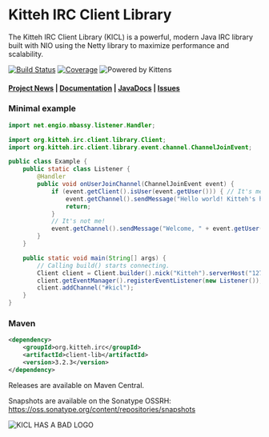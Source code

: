 # Kitteh IRC Client Library

The Kitteh IRC Client Library (KICL) is a powerful, modern Java IRC library built with NIO
using the Netty library to maximize performance and scalability.

[![Build Status](https://travis-ci.org/KittehOrg/KittehIRCClientLib.svg?branch=master)](https://travis-ci.org/KittehOrg/KittehIRCClientLib)
[![Coverage](https://img.shields.io/codecov/c/github/KittehOrg/KittehIRCClientLib/master.svg)](https://codecov.io/github/KittehOrg/KittehIRCClientLib)
![Powered by Kittens](https://img.shields.io/badge/powered%20by-kittens-blue.svg)

#### [Project News](http://kitteh.org/) | [Documentation](http://kicl.kitteh.org/) |  [JavaDocs](http://kittehorg.github.io/KittehIRCClientLib/) | [Issues](https://github.com/KittehOrg/KittehIRCClientLib/issues)

### Minimal example

```java
import net.engio.mbassy.listener.Handler;

import org.kitteh.irc.client.library.Client;
import org.kitteh.irc.client.library.event.channel.ChannelJoinEvent;

public class Example {
    public static class Listener {
        @Handler
        public void onUserJoinChannel(ChannelJoinEvent event) {
            if (event.getClient().isUser(event.getUser())) { // It's me!
                event.getChannel().sendMessage("Hello world! Kitteh's here for cuddles.");
                return;
            }
            // It's not me!
            event.getChannel().sendMessage("Welcome, " + event.getUser().getNick() + "! :3");
        }
    }

    public static void main(String[] args) {
        // Calling build() starts connecting.
        Client client = Client.builder().nick("Kitteh").serverHost("127.0.0.1").build();
        client.getEventManager().registerEventListener(new Listener());
        client.addChannel("#kicl");
    }
}
```

### Maven
```xml
<dependency>
    <groupId>org.kitteh.irc</groupId>
    <artifactId>client-lib</artifactId>
    <version>3.2.3</version>
</dependency>
```

Releases are available on Maven Central.

Snapshots are available on the Sonatype OSSRH: https://oss.sonatype.org/content/repositories/snapshots

![KICL HAS A BAD LOGO](http://i.imgur.com/KCUNexy.png)
